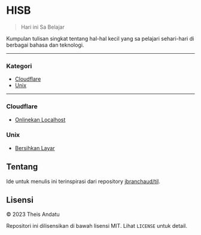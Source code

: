 # HISB

> Hari ini Sa Belajar

Kumpulan tulisan singkat tentang hal-hal kecil yang sa pelajari sehari-hari di berbagai bahasa dan teknologi.

---

### Kategori

* [Cloudflare](#cloudflare)
* [Unix](#unix)

---

### Cloudflare

- [Onlinekan Localhost](cloudflare/onlinekan-localhost.md)


### Unix

- [Bersihkan Layar](unix/bersihkan-layar.md)

## Tentang

Ide untuk menulis ini terinspirasi dari repository
[jbranchaud/til](https://github.com/jbranchaud/til).

## Lisensi

&copy; 2023 Theis Andatu

Repositori ini dilisensikan di bawah lisensi MIT. Lihat `LICENSE` untuk
detail.

